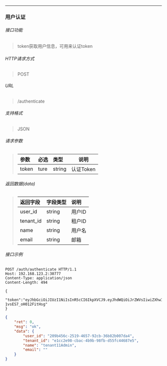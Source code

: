 ---

### 用户认证

###### 接口功能

>  token获取用户信息，可用来认证token

###### HTTP请求方式

> POST

###### URL

>  /authenticate

###### 支持格式

> JSON


###### 请求参数

> | 参数  | 必选 | 类型   | 说明      |
> | :---- | :--- | :----- | --------- |
> | token | ture | string | 认证Token |

###### 返回数据(data)

> | 返回字段  | 字段类型 | 说明   |
> | :-------- | :------- | :----- |
> | user_id   | string   | 用户ID |
> | tenant_id | string   | 租户ID |
> | name      | string   | 用户名 |
> | email     | string   | 邮箱   |

###### 接口示例

```
POST /auth/authenticate HTTP/1.1
Host: 192.168.123.2:30777
Content-Type: application/json
Content-Length: 494

{
 "token":"eyJhbGciOiJIUzI1NiIsInR5cCI6IkpXVCJ9.eyJhdWQiOiJrZWVsIiwiZXhwIjoiMjAyMS0xMC0xMlQxNToyMDoxNS44MDg5Mjc4MDdaIiwiaWF0IjoiMjAyMS0xMC0xMlQwMzoyMDoxNS44MDg5Mjc4MDdaIiwiaXNzIjoibWFuYWdlciIsImp0aSI6IjgxM2Y0MTRmLWMyMTUtNDA3Mi04NmY2LTEwNDJkYzgzMjhhMCIsIm5iZiI6IjIwMjEtMTAtMTJUMDM6MjA6MTUuODA4OTI3ODA3WiIsInN1YiI6InVzZXIiLCJ0aWQiOiJlMWNjMmU5OC1jYmFjLTRiOWItOThmYi1kNTVmYzQ0Njg3ZTUiLCJ1aWQiOiIyMDliNDU2Yy0yNTE5LTQ2NTctOTJjYi0zNmI4MmIwMDdkYTQifQ.1_o4PXgp8nGz9UgZ0BsbfBUw-1vsES7_oH012FitHsg"
}
```

``` json
{
    "ret": 0,
    "msg": "ok",
    "data": {
        "user_id": "209b456c-2519-4657-92cb-36b82b007da4",
        "tenant_id": "e1cc2e98-cbac-4b9b-98fb-d55fc44687e5",
        "name": "tenant11Admin",
        "email": ""
    }
}
```